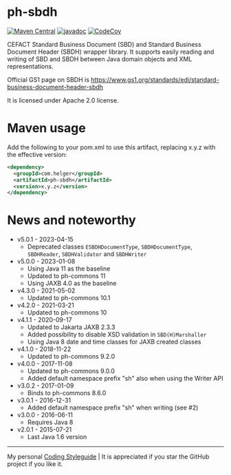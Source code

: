 # ph-sbdh

[![Maven Central](https://maven-badges.herokuapp.com/maven-central/com.helger/ph-sbdh/badge.svg)](https://maven-badges.herokuapp.com/maven-central/com.helger/ph-sbdh) 
[![javadoc](https://javadoc.io/badge2/com.helger/ph-sbdh/javadoc.svg)](https://javadoc.io/doc/com.helger/ph-sbdh)
[![CodeCov](https://codecov.io/gh/phax/ph-sbdh/branch/master/graph/badge.svg)](https://codecov.io/gh/phax/ph-sbdh)

CEFACT Standard Business Document (SBD) and Standard Business Document Header (SBDH) wrapper library.
It supports easily reading and writing of SBD and SBDH between Java domain objects and XML representations.

Official GS1 page on SBDH is https://www.gs1.org/standards/edi/standard-business-document-header-sbdh

It is licensed under Apache 2.0 license.

# Maven usage

Add the following to your pom.xml to use this artifact, replacing x.y.z with the effective version:

```xml
<dependency>
  <groupId>com.helger</groupId>
  <artifactId>ph-sbdh</artifactId>
  <version>x.y.z</version>
</dependency>
```

# News and noteworthy

* v5.0.1 - 2023-04-15
    * Deprecated classes `ESBDHDocumentType`, `SBDHDocumentType`, `SBDHReader`, `SBDHValidator` and `SBDHWriter`
* v5.0.0 - 2023-01-08
    * Using Java 11 as the baseline
    * Updated to ph-commons 11
    * Using JAXB 4.0 as the baseline
* v4.3.0 - 2021-05-02
    * Updated to ph-commons 10.1
* v4.2.0 - 2021-03-21
    * Updated to ph-commons 10
* v4.1.1 - 2020-09-17
    * Updated to Jakarta JAXB 2.3.3
    * Added possibility to disable XSD validation in `SBD(H)Marshaller`
    * Using Java 8 date and time classes for JAXB created classes
* v4.1.0 - 2018-11-22
    * Updated to ph-commons 9.2.0
* v4.0.0 - 2017-11-08
    * Updated to ph-commons 9.0.0
    * Added default namespace prefix "sh" also when using the Writer API
* v3.0.2 - 2017-01-09
    * Binds to ph-commons 8.6.0
* v3.0.1 - 2016-12-31
    * Added default namespace prefix "sh" when writing (see #2)
* v3.0.0 - 2016-06-11
    * Requires Java 8
* v2.0.1 - 2015-07-21
    * Last Java 1.6 version  

---

My personal [Coding Styleguide](https://github.com/phax/meta/blob/master/CodingStyleguide.md) |
It is appreciated if you star the GitHub project if you like it.